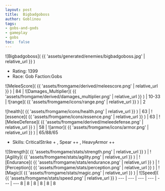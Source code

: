 ```yaml
---
layout: post
title:  Bigbadgoboss
author: Goblinou
tags:
- gobs-and-gods
- gameplay
- gobs
toc:  false
---
```


![Bigbadgoboss]( {{ 'assets/generated/enemies/bigbadgoboss.jpg' | relative_url }} )
- Rating: 1399
- Race: Gob  Faction:Gobs

![MeleeScore]( {{ 'assets/fromgame/derived/meleescore.png' | relative_url }} ) | 84 | ![Damages_Multiplier]( {{ 'assets/fromgame/derived/damages_multiplier.png' | relative_url }} ) | 10-33 | ![range]( {{ 'assets/fromgame/icons/range.png' | relative_url }} ) | 2


![health]( {{ 'assets/fromgame/icons/health.png' | relative_url }} ) | 63 | ![essence]( {{ 'assets/fromgame/icons/essence.png' | relative_url }} ) | 63 | ![MeleeDefense]( {{ 'assets/fromgame/derived/meleedefense.png' | relative_url }} ) | 58 | ![armor]( {{ 'assets/fromgame/icons/armor.png' | relative_url }} ) | 65/88/65

* Skills: CriticalStrike + , Spear ++ , HeavyArmor ++ 

![Strength]( {{ 'assets/fromgame/stats/strength.png' | relative_url }} ) | ![Agility]( {{ 'assets/fromgame/stats/agility.png' | relative_url }} ) | ![Endurance]( {{ 'assets/fromgame/stats/endurance.png' | relative_url }} ) | ![Perception]( {{ 'assets/fromgame/stats/perception.png' | relative_url }} ) | ![Magic]( {{ 'assets/fromgame/stats/magic.png' | relative_url }} ) | ![Speed]( {{ 'assets/fromgame/stats/speed.png' | relative_url }} )
--- | --- | --- | --- | --- | ---
8 | 8 | 8 | 8 | 8 | 8
